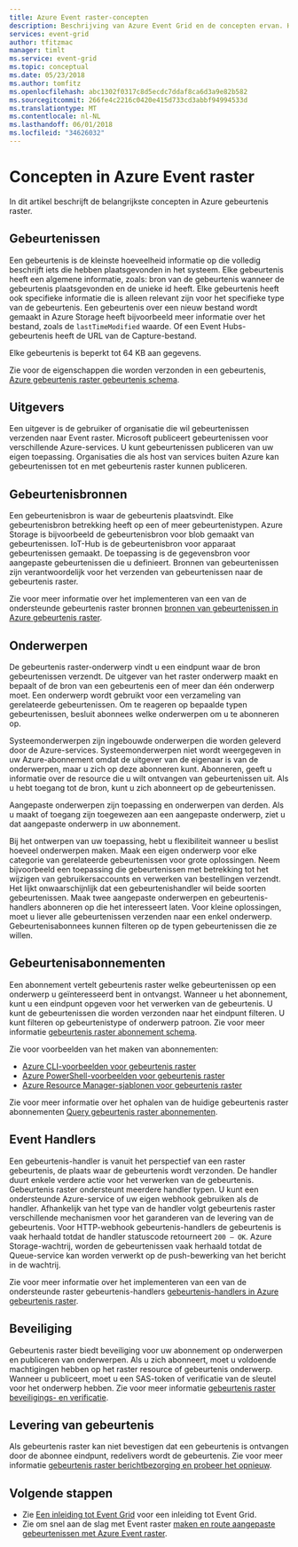 ```yaml
---
title: Azure Event raster-concepten
description: Beschrijving van Azure Event Grid en de concepten ervan. Hiermee definieert u enkele belangrijke onderdelen van gebeurtenis raster.
services: event-grid
author: tfitzmac
manager: timlt
ms.service: event-grid
ms.topic: conceptual
ms.date: 05/23/2018
ms.author: tomfitz
ms.openlocfilehash: abc1302f0317c8d5ecdc7ddaf8ca6d3a9e82b582
ms.sourcegitcommit: 266fe4c2216c0420e415d733cd3abbf94994533d
ms.translationtype: MT
ms.contentlocale: nl-NL
ms.lasthandoff: 06/01/2018
ms.locfileid: "34626032"
---
```

# <a name="concepts-in-azure-event-grid"></a>Concepten in Azure Event raster

In dit artikel beschrijft de belangrijkste concepten in Azure gebeurtenis raster.

## <a name="events"></a>Gebeurtenissen

Een gebeurtenis is de kleinste hoeveelheid informatie op die volledig beschrijft iets die hebben plaatsgevonden in het systeem. Elke gebeurtenis heeft een algemene informatie, zoals: bron van de gebeurtenis wanneer de gebeurtenis plaatsgevonden en de unieke id heeft. Elke gebeurtenis heeft ook specifieke informatie die is alleen relevant zijn voor het specifieke type van de gebeurtenis. Een gebeurtenis over een nieuw bestand wordt gemaakt in Azure Storage heeft bijvoorbeeld meer informatie over het bestand, zoals de `lastTimeModified` waarde. Of een Event Hubs-gebeurtenis heeft de URL van de Capture-bestand. 

Elke gebeurtenis is beperkt tot 64 KB aan gegevens.

Zie voor de eigenschappen die worden verzonden in een gebeurtenis, [Azure gebeurtenis raster gebeurtenis schema](event-schema.md).

## <a name="publishers"></a>Uitgevers

Een uitgever is de gebruiker of organisatie die wil gebeurtenissen verzenden naar Event raster. Microsoft publiceert gebeurtenissen voor verschillende Azure-services. U kunt gebeurtenissen publiceren van uw eigen toepassing. Organisaties die als host van services buiten Azure kan gebeurtenissen tot en met gebeurtenis raster kunnen publiceren.

## <a name="event-sources"></a>Gebeurtenisbronnen

Een gebeurtenisbron is waar de gebeurtenis plaatsvindt. Elke gebeurtenisbron betrekking heeft op een of meer gebeurtenistypen. Azure Storage is bijvoorbeeld de gebeurtenisbron voor blob gemaakt van gebeurtenissen. IoT-Hub is de gebeurtenisbron voor apparaat gebeurtenissen gemaakt. De toepassing is de gegevensbron voor aangepaste gebeurtenissen die u definieert. Bronnen van gebeurtenissen zijn verantwoordelijk voor het verzenden van gebeurtenissen naar de gebeurtenis raster.

Zie voor meer informatie over het implementeren van een van de ondersteunde gebeurtenis raster bronnen [bronnen van gebeurtenissen in Azure gebeurtenis raster](event-sources.md).

## <a name="topics"></a>Onderwerpen

De gebeurtenis raster-onderwerp vindt u een eindpunt waar de bron gebeurtenissen verzendt. De uitgever van het raster onderwerp maakt en bepaalt of de bron van een gebeurtenis een of meer dan één onderwerp moet. Een onderwerp wordt gebruikt voor een verzameling van gerelateerde gebeurtenissen. Om te reageren op bepaalde typen gebeurtenissen, besluit abonnees welke onderwerpen om u te abonneren op.

Systeemonderwerpen zijn ingebouwde onderwerpen die worden geleverd door de Azure-services. Systeemonderwerpen niet wordt weergegeven in uw Azure-abonnement omdat de uitgever van de eigenaar is van de onderwerpen, maar u zich op deze abonneren kunt. Abonneren, geeft u informatie over de resource die u wilt ontvangen van gebeurtenissen uit. Als u hebt toegang tot de bron, kunt u zich abonneert op de gebeurtenissen.

Aangepaste onderwerpen zijn toepassing en onderwerpen van derden. Als u maakt of toegang zijn toegewezen aan een aangepaste onderwerp, ziet u dat aangepaste onderwerp in uw abonnement.

Bij het ontwerpen van uw toepassing, hebt u flexibiliteit wanneer u beslist hoeveel onderwerpen maken. Maak een eigen onderwerp voor elke categorie van gerelateerde gebeurtenissen voor grote oplossingen. Neem bijvoorbeeld een toepassing die gebeurtenissen met betrekking tot het wijzigen van gebruikersaccounts en verwerken van bestellingen verzendt. Het lijkt onwaarschijnlijk dat een gebeurtenishandler wil beide soorten gebeurtenissen. Maak twee aangepaste onderwerpen en gebeurtenis-handlers abonneren op die het interesseert laten. Voor kleine oplossingen, moet u liever alle gebeurtenissen verzenden naar een enkel onderwerp. Gebeurtenisabonnees kunnen filteren op de typen gebeurtenissen die ze willen.

## <a name="event-subscriptions"></a>Gebeurtenisabonnementen

Een abonnement vertelt gebeurtenis raster welke gebeurtenissen op een onderwerp u geïnteresseerd bent in ontvangst. Wanneer u het abonnement, kunt u een eindpunt opgeven voor het verwerken van de gebeurtenis. U kunt de gebeurtenissen die worden verzonden naar het eindpunt filteren. U kunt filteren op gebeurtenistype of onderwerp patroon. Zie voor meer informatie [gebeurtenis raster abonnement schema](subscription-creation-schema.md).

Zie voor voorbeelden van het maken van abonnementen:

* [Azure CLI-voorbeelden voor gebeurtenis raster](cli-samples.md)
* [Azure PowerShell-voorbeelden voor gebeurtenis raster](powershell-samples.md)
* [Azure Resource Manager-sjablonen voor gebeurtenis raster](template-samples.md)

Zie voor meer informatie over het ophalen van de huidige gebeurtenis raster abonnementen [Query gebeurtenis raster abonnementen](query-event-subscriptions.md).

## <a name="event-handlers"></a>Event Handlers

Een gebeurtenis-handler is vanuit het perspectief van een raster gebeurtenis, de plaats waar de gebeurtenis wordt verzonden. De handler duurt enkele verdere actie voor het verwerken van de gebeurtenis. Gebeurtenis raster ondersteunt meerdere handler typen. U kunt een ondersteunde Azure-service of uw eigen webhook gebruiken als de handler. Afhankelijk van het type van de handler volgt gebeurtenis raster verschillende mechanismen voor het garanderen van de levering van de gebeurtenis. Voor HTTP-webhook gebeurtenis-handlers de gebeurtenis is vaak herhaald totdat de handler statuscode retourneert `200 – OK`. Azure Storage-wachtrij, worden de gebeurtenissen vaak herhaald totdat de Queue-service kan worden verwerkt op de push-bewerking van het bericht in de wachtrij.

Zie voor meer informatie over het implementeren van een van de ondersteunde raster gebeurtenis-handlers [gebeurtenis-handlers in Azure gebeurtenis raster](event-handlers.md).

## <a name="security"></a>Beveiliging

Gebeurtenis raster biedt beveiliging voor uw abonnement op onderwerpen en publiceren van onderwerpen. Als u zich abonneert, moet u voldoende machtigingen hebben op het raster resource of gebeurtenis onderwerp. Wanneer u publiceert, moet u een SAS-token of verificatie van de sleutel voor het onderwerp hebben. Zie voor meer informatie [gebeurtenis raster beveiligings- en verificatie](security-authentication.md).

## <a name="event-delivery"></a>Levering van gebeurtenis

Als gebeurtenis raster kan niet bevestigen dat een gebeurtenis is ontvangen door de abonnee eindpunt, redelivers wordt de gebeurtenis. Zie voor meer informatie [gebeurtenis raster berichtbezorging en probeer het opnieuw](delivery-and-retry.md).

## <a name="next-steps"></a>Volgende stappen

* Zie [Een inleiding tot Event Grid](overview.md) voor een inleiding tot Event Grid.
* Zie om snel aan de slag met Event raster [maken en route aangepaste gebeurtenissen met Azure Event raster](custom-event-quickstart.md).
